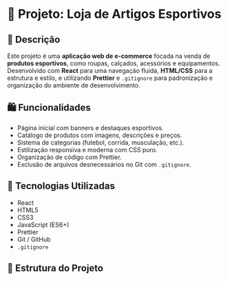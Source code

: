 # 🏀 Projeto: Loja de Artigos Esportivos

## 📌 Descrição

Este projeto é uma **aplicação web de e-commerce** focada na venda de **produtos esportivos**, como roupas, calçados, acessórios e equipamentos. Desenvolvido com **React** para uma navegação fluida, **HTML/CSS** para a estrutura e estilo, e utilizando **Prettier** e `.gitignore` para padronização e organização do ambiente de desenvolvimento.

## 🛍️ Funcionalidades

- Página inicial com banners e destaques esportivos.
- Catálogo de produtos com imagens, descrições e preços.
- Sistema de categorias (futebol, corrida, musculação, etc.).
- Estilização responsiva e moderna com CSS puro.
- Organização de código com Prettier.
- Exclusão de arquivos desnecessários no Git com `.gitignore`.

## 🚀 Tecnologias Utilizadas

- React
- HTML5
- CSS3
- JavaScript (ES6+)
- Prettier
- Git / GitHub
- `.gitignore`

## 📁 Estrutura do Projeto

